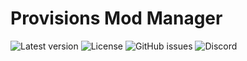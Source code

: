 # Provisions Mod Manager
![Latest version](https://img.shields.io/github/v/release/NicholasDJM/Provisions-Mod-Manager?label=Version) ![License](https://img.shields.io/github/license/NicholasDJM/Provisions-Mod-Manager?label=License) ![GitHub issues](https://img.shields.io/github/issues-raw/NicholasDJM/Provisions-Mod-Manager) ![Discord](D:/ProvisionsModManager/README.assets/widget.png)


